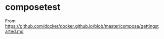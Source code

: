 # composetest

From https://github.com/docker/docker.github.io/blob/master/compose/gettingstarted.md
